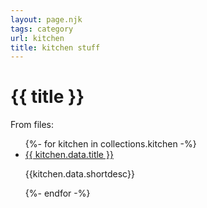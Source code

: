 ```yaml
---
layout: page.njk
tags: category
url: kitchen
title: kitchen stuff
---
```



# {{ title }}
<p>From files:</p>
<ul>
{%- for kitchen in collections.kitchen -%}
  <li><a href="{{ kitchen.data.url }}">{{ kitchen.data.title }}</a>
  	<p>{{kitchen.data.shortdesc}}</p></li>
{%- endfor -%}
</ul>
